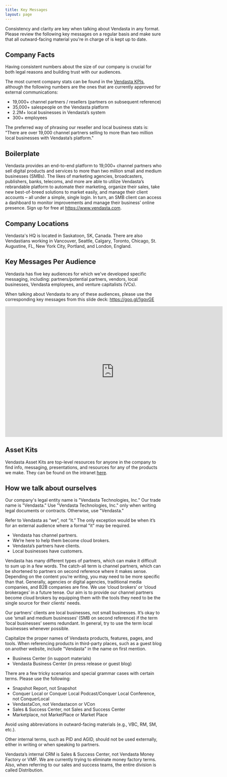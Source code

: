 ```yaml
---
title: Key Messages
layout: page
---
```


Consistency and clarity are key when talking about Vendasta in any format. Please review the following key messages on a regular basis and make sure that all outward-facing material you're in charge of is kept up to date.

## Company Facts

Having consistent numbers about the size of our company is crucial for both legal reasons and building trust with our audiences.

The most current company stats can be found in the [Vendasta KPIs](https://www.vendasta.com/kpi#), although the following numbers are the ones that are currently approved for external communications:

* 19,000+ channel partners / resellers (partners on subsequent reference)
* 35,000+ salespeople on the Vendasta platform
* 2.2M+ local businesses in Vendasta’s system
* 300+ employees


The preferred way of phrasing our reseller and local business stats is: "There are over 19,000 channel partners selling to more than two million local businesses with Vendasta’s platform."

## Boilerplate

Vendasta provides an end-to-end platform to 19,000+ channel partners who sell digital products and services to more than two million small and medium businesses (SMBs). The likes of marketing agencies, broadcasters, publishers, banks, telecoms, and more are able to utilize Vendasta’s rebrandable platform to automate their marketing, organize their sales, take new best-of-breed solutions to market easily, and manage their client accounts – all under a simple, single login. In turn, an SMB client can access a dashboard to monitor improvements and manage their business’ online presence. Sign up for free at https://www.vendasta.com.

## Company Locations

Vendasta's HQ is located in Saskatoon, SK, Canada. There are also Vendastians working in Vancouver, Seattle, Calgary, Toronto, Chicago, St. Augustine, FL, New York City, Portland, and London, England.

## Key Messages Per Audience

Vendasta has five key audiences for which we've developed specific messaging, including: partners/potential partners, vendors, local businesses, Vendasta employees, and venture capitalists (VCs). 

When talking about Vendasta to any of these audiences, please use the corresponding key messages from this slide deck: https://goo.gl/1gqvGE

<iframe src="https://docs.google.com/a/vendasta.com/presentation/d/e/2PACX-1vSyND_kRjg5VnNj2QWF8qxzHu0tiqGyd1QfLu-Ffow12tylVsnAfGIVzFt_xnFgiBxfU0mU-BOvSual/embed?start=false&loop=false&delayms=3000" frameborder="0" width="700" height="420" allowfullscreen="true" mozallowfullscreen="true" webkitallowfullscreen="true"></iframe>

## Asset Kits

Vendasta Asset Kits are top-level resources for anyone in the company to find info, messaging, presentations, and resources for any of the products we make. They can be found on the intranet [here](https://sites.google.com/vendasta.com/intranet2/platform-products/asset-kits?authuser=0).

## How we talk about ourselves

Our company's legal entity name is "Vendasta Technologies, Inc." Our trade name is "Vendasta." Use "Vendasta Technologies, Inc." only when writing legal documents or contracts. Otherwise, use "Vendasta."

Refer to Vendasta as “we”, not “it.” The only exception would be when it’s for an external audience where a formal “it” may be required.

* Vendasta has channel partners.
* We’re here to help them become cloud brokers.
* Vendasta’s partners have clients.
* Local businesses have customers.

Vendasta has many different types of partners, which can make it difficult to sum up in a few words. The catch-all term is channel partners, which can be shortened to partners on second reference where it makes sense. Depending on the content you’re writing, you may need to be more specific than that. Generally, agencies or digital agencies, traditional media companies, and B2B companies are fine. We use ‘cloud brokers’ or ‘cloud brokerages’ in a future tense. Our aim is to provide our channel partners become cloud brokers by equipping them with the tools they need to be the single source for their clients’ needs.

Our partners’ clients are local businesses, not small businesses. It’s okay to use ‘small and medium businesses’ (SMB on second reference) if the term ‘local businesses’ seems redundant. In general, try to use the term local businesses whenever possible.

Capitalize the proper names of Vendasta products, features, pages, and tools. When referencing products in third-party places, such as a guest blog on another website, include "Vendasta" in the name on first mention.

* Business Center (in support materials)
* Vendasta Business Center (in press release or guest blog)

There are a few tricky scenarios and special grammar cases with certain terms. Please use the following:

* Snapshot Report, not Snapshot
* Conquer Local or Conquer Local Podcast/Conquer Local Conference, not ConquerLocal
* VendastaCon, not Vendastacon or VCon
* Sales & Success Center, not Sales and Success Center
* Marketplace, not MarketPlace or Market Place

Avoid using abbreviations in outward-facing materials (e.g., VBC, RM, SM, etc.).

Other internal terms, such as PID and AGID, should not be used externally, either in writing or when speaking to partners.

Vendasta’s internal CRM is Sales & Success Center, not Vendasta Money Factory or VMF. We are currently trying to eliminate money factory terms. Also, when referring to our sales and success teams, the entire division is called Distribution. 
